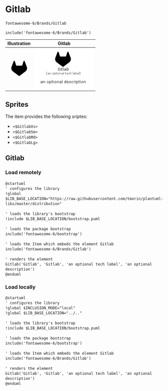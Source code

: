 # Gitlab


```text
fontawesome-6/Brands/Gitlab
```

```text
include('fontawesome-6/Brands/Gitlab')
```



| Illustration | Gitlab |
| :---: | :---: |
| ![illustration for Illustration](../../fontawesome-6/Brands/Gitlab.png) | ![illustration for Gitlab](../../fontawesome-6/Brands/Gitlab.Local.png) |



## Sprites
The item provides the following sriptes:

- `<$GitlabXs>`
- `<$GitlabSm>`
- `<$GitlabMd>`
- `<$GitlabLg>`





## Gitlab

### Load remotely
```plantuml
@startuml
' configures the library
!global $LIB_BASE_LOCATION="https://raw.githubusercontent.com/tmorin/plantuml-libs/master/distribution"

' loads the library's bootstrap
!include $LIB_BASE_LOCATION/bootstrap.puml

' loads the package bootstrap
include('fontawesome-6/bootstrap')

' loads the Item which embeds the element Gitlab
include('fontawesome-6/Brands/Gitlab')

' renders the element
Gitlab('Gitlab', 'Gitlab', 'an optional tech label', 'an optional description')
@enduml
```

### Load locally
```plantuml
@startuml
' configures the library
!global $INCLUSION_MODE="local"
!global $LIB_BASE_LOCATION="../.."

' loads the library's bootstrap
!include $LIB_BASE_LOCATION/bootstrap.puml

' loads the package bootstrap
include('fontawesome-6/bootstrap')

' loads the Item which embeds the element Gitlab
include('fontawesome-6/Brands/Gitlab')

' renders the element
Gitlab('Gitlab', 'Gitlab', 'an optional tech label', 'an optional description')
@enduml
```

